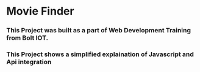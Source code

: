 # Movie Finder
### This Project was built as a part of Web Development Training from Bolt IOT.
### This Project shows a simplified explaination of Javascript and Api integration